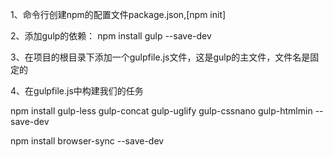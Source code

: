 1、命令行创建npm的配置文件package.json,[npm init]

2、添加gulp的依赖： npm install gulp --save-dev

3、在项目的根目录下添加一个gulpfile.js文件，这是gulp的主文件，文件名是固定的

4、在gulpfile.js中构建我们的任务


npm install gulp-less gulp-concat gulp-uglify gulp-cssnano gulp-htmlmin --save-dev


npm install browser-sync --save-dev